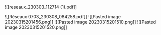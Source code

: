 
![[reseaux_230303_112714 (1).pdf]]


![[Réseaux 0703_230308_084258.pdf]]
![[Pasted image 20230315201456.png]]
![[Pasted image 20230315201510.png]]
![[Pasted image 20230315201520.png]]